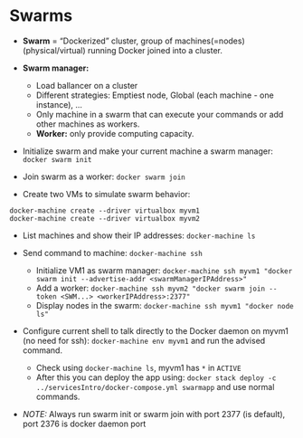 # Swarms

* **Swarm** = “Dockerized” cluster, group of machines(=nodes) (physical/virtual) running Docker joined into a cluster.

* **Swarm manager:**
  * Load ballancer on a cluster
  * Different strategies: Emptiest node, Global (each machine - one instance), ...
  * Only machine in a swarm that can execute your commands or add other machines as workers.
  * **Worker:** only provide computing capacity.

* Initialize swarm and make your current machine a swarm manager: `docker swarm init`

* Join swarm as a worker: `docker swarm join`

* Create two VMs to simulate swarm behavior:
```
docker-machine create --driver virtualbox myvm1
docker-machine create --driver virtualbox myvm2
```

* List machines and show their IP addresses: `docker-machine ls`

* Send command to machine: `docker-machine ssh`
  * Initialize VM1 as swarm manager: `docker-machine ssh myvm1 "docker swarm init --advertise-addr <swarmManagerIPAddress>"`
  * Add a worker: `docker-machine ssh myvm2 "docker swarm join --token <SWM...> <workerIPAddress>:2377"`
  * Display nodes in the swarm: `docker-machine ssh myvm1 "docker node ls"`

* Configure current shell to talk directly to the Docker daemon on myvm1 (no need for ssh): `docker-machine env myvm1` and run the advised command.
  * Check using `docker-machine ls`, myvm1 has `*` in `ACTIVE`
  * After this you can deploy the app using: `docker stack deploy -c ../servicesIntro/docker-compose.yml swarmapp` and use normal commands.

* *NOTE:* Always run swarm init or swarm join with port 2377 (is default), port 2376 is docker daemon port

